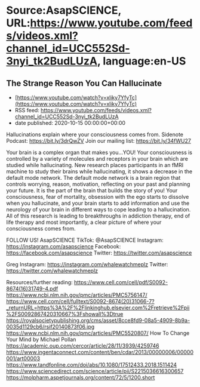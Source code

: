 # Source:AsapSCIENCE, URL:https://www.youtube.com/feeds/videos.xml?channel_id=UCC552Sd-3nyi_tk2BudLUzA, language:en-US

## The Strange Reason You Can Hallucinate
 - [https://www.youtube.com/watch?v=xliky7YfyTc](https://www.youtube.com/watch?v=xliky7YfyTc)
 - RSS feed: https://www.youtube.com/feeds/videos.xml?channel_id=UCC552Sd-3nyi_tk2BudLUzA
 - date published: 2020-10-15 00:00:00+00:00

Hallucinations explain where your consciousness comes from.
Sidenote Podcast: https://bit.ly/3drQwZV
Join our mailing list: https://bit.ly/34fWU27

Your brain is a complex organ that makes you...YOU! Your consciousness is controlled by a variety of molecules and receptors in your brain which are studied while hallucinating. New research places participants in an fMRI machine to study their brains while hallucinating, it shows a decrease in the default mode network. The default mode network is a brain region that controls worrying, reason, motivation, reflecting on your past and planning your future. It is the part of the brain that builds the story of you! Your consciousness, fear of mortality, obsession with the ego starts to dissolve when you hallucinate, and your brain starts to add information and use the neurology of your brain in different ways to cope leading to a hallucination. All of this research is leading to breakthroughs in addiction therapy, end of life therapy and most importantly, a clear picture of where your consciousness comes from.

FOLLOW US!
AsapSCIENCE
TikTok: @AsapSCIENCE 
Instagram: https://instagram.com/asapscience
Facebook: https://facebook.com/asapscience
Twitter: https://twitter.com/asapscience

Greg
Instagram: https://instagram.com/whalewatchmeplz
Twitter: https://twitter.com/whalewatchmeplz

Resources/further reading:
https://www.cell.com/cell/pdf/S0092-8674(16)31749-4.pdf
https://www.ncbi.nlm.nih.gov/pmc/articles/PMC5756147/
https://www.cell.com/cell/fulltext/S0092-8674(20)31066-7?_returnURL=https%3A%2F%2Flinkinghub.elsevier.com%2Fretrieve%2Fpii%2FS0092867420310667%3Fshowall%3Dtrue
https://royalsocietypublishing.org/cms/asset/8cce8fd9-08a5-4909-8b9a-0035d1129cb6/rsif20140873f06.jpg
https://www.ncbi.nlm.nih.gov/pmc/articles/PMC5520807/
How To Change Your Mind by Michael Pollan
https://academic.oup.com/cercor/article/28/11/3939/4259746
https://www.ingentaconnect.com/content/ben/cdar/2013/00000006/00000001/art00003
https://www.tandfonline.com/doi/abs/10.1080/17512433.2018.1511424
https://www.sciencedirect.com/science/article/pii/S2215036616300657
https://molpharm.aspetjournals.org/content/72/5/1200.short

